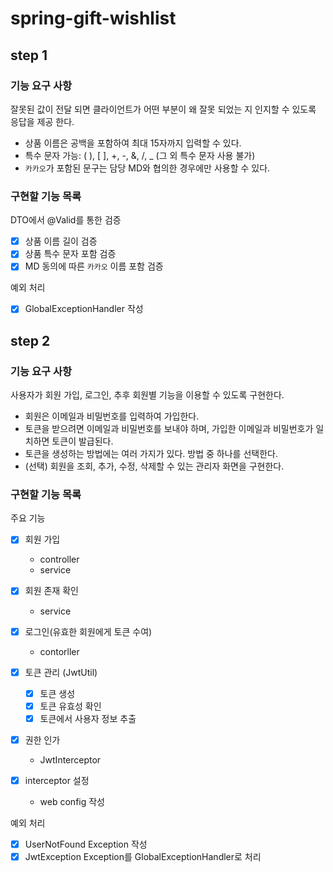 # spring-gift-wishlist
## step 1
### 기능 요구 사항
잘못된 값이 전달 되면 클라이언트가 어떤 부분이 왜 잘못 되었는 지 인지할 수 있도록 응답을 제공 한다.
- 상품 이름은 공백을 포함하여 최대 15자까지 입력할 수 있다.
- 특수 문자 가능: ( ), [ ], +, -, &, /, _ (그 외 특수 문자 사용 불가)
- `카카오`가 포함된 문구는 담당 MD와 협의한 경우에만 사용할 수 있다.

### 구현할 기능 목록
DTO에서 @Valid를 통한 검증
- [X] 상품 이름 길이 검증
- [X] 상품 특수 문자 포함 검증
- [X] MD 동의에 따른 `카카오` 이름 포함 검증

예외 처리
- [X] GlobalExceptionHandler 작성

## step 2
### 기능 요구 사항
사용자가 회원 가입, 로그인, 추후 회원별 기능을 이용할 수 있도록 구현한다.

- 회원은 이메일과 비밀번호를 입력하여 가입한다.
- 토큰을 받으려면 이메일과 비밀번호를 보내야 하며, 가입한 이메일과 비밀번호가 일치하면 토큰이 발급된다.
- 토큰을 생성하는 방법에는 여러 가지가 있다. 방법 중 하나를 선택한다.
- (선택) 회원을 조회, 추가, 수정, 삭제할 수 있는 관리자 화면을 구현한다.

### 구현할 기능 목록
주요 기능
- [X] 회원 가입
    - controller
    - service

- [X] 회원 존재 확인
    - service

- [X] 로그인(유효한 회원에게 토큰 수여)
    - contorller

- [X] 토큰 관리 (JwtUtil)
    - [X] 토큰 생성
    - [X] 토큰 유효성 확인
    - [X] 토큰에서 사용자 정보 추출

- [X] 권한 인가
    - JwtInterceptor

- [X] interceptor 설정
    - web config 작성

예외 처리
- [X] UserNotFound Exception 작성
- [X] JwtException Exception를 GlobalExceptionHandler로 처리